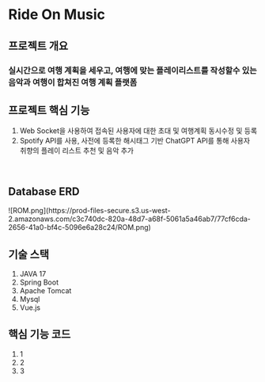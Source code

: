 <h1>Ride On Music</h1>


<h2>프로젝트 개요</h2>
<h3>실시간으로 여행 계획을 세우고, 여행에 맞는 플레이리스트를 작성할수 있는 음악과 여행이 합쳐진 여행 계획 플랫폼</h3>

<h2>프로젝트 핵심 기능</h2>
<ol>
<li>Web Socket을 사용하여 접속된 사용자에 대한 초대 및 여행계획 동시수정 및 등록</li>
<li>Spotify API를 사용, 사전에 등록한 해시태그 기반 ChatGPT API를 통해 사용자 취향의 플레이 리스트 추천 및 음악 추가</li>
</ol>
<br>
<h2>Database ERD</h2>
![ROM.png](https://prod-files-secure.s3.us-west-2.amazonaws.com/c3c740dc-820a-48d7-a68f-5061a5a46ab7/77cf6cda-2656-41a0-bf4c-5096e6a28c24/ROM.png)
<h2>기술 스택</h2>
<ol>
<li>JAVA 17</li>
<li>Spring Boot</li>
<li>Apache Tomcat</li>
<li>Mysql</li>
<li>Vue.js</li>
</ol>

<h2>핵심 기능 코드</h2>
<ol>
<li>1</li>
<li>2</li>
<li>3</li>
</ol>
